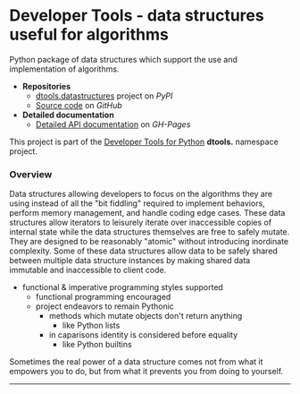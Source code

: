 # Developer Tools - data structures useful for algorithms

Python package of data structures which support the use and
implementation of algorithms.

* **Repositories**
  * [dtools.datastructures][1] project on *PyPI*
  * [Source code][2] on *GitHub*
* **Detailed documentation**
  * [Detailed API documentation][3] on *GH-Pages*

This project is part of the
[Developer Tools for Python][4] **dtools.** namespace project.

### Overview

Data structures allowing developers to focus on the algorithms they are
using instead of all the "bit fiddling" required to implement behaviors,
perform memory management, and handle coding edge cases. These data
structures allow iterators to leisurely iterate over inaccessible copies
of internal state while the data structures themselves are free to
safely mutate. They are designed to be reasonably "atomic" without
introducing inordinate complexity. Some of these data structures allow
data to be safely shared between multiple data structure instances by
making shared data immutable and inaccessible to client code.

* functional & imperative programming styles supported
  * functional programming encouraged
  * project endeavors to remain Pythonic
    * methods which mutate objects don't return anything
      * like Python lists
    * in caparisons identity is considered before equality
      * like Python builtins

Sometimes the real power of a data structure comes not from what it
empowers you to do, but from what it prevents you from doing to
yourself.

---

[1]: https://pypi.org/project/dtools.datastructures/
[2]: https://github.com/grscheller/dtools-datastructures/
[3]: https://grscheller.github.io/dtools-docs/datastructures/
[4]: https://github.com/grscheller/dtools-docs

